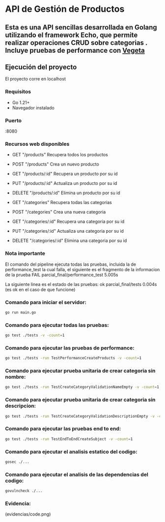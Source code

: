 # API de Gestión de Productos

Esta es una API sencillas desarrollada en Golang utilizando el framework **Echo**, que permite realizar operaciones CRUD sobre categorias . Incluye pruebas de **performance** con [Vegeta](https://github.com/tsenart/vegeta)
---

## Ejecución del proyecto
El proyecto corre en localhost

### Requisitos

- Go 1.21+
- Navegador instalado

### Puerto
:8080

### Recursos web disponibles
- GET "/products" Recupera todos los productos
- POST "/products" Crea un nuevo producto
- GET "/products/:id" Recupera un producto por su id
- PUT "/products/:id" Actualiza un producto por su id
- DELETE "/products/:id" Elimina un producto por su id

- GET "/categories" Recupera todas las categorias
- POST "/categories" Crea una nueva categoria
- GET "/categories/:id" Recupera una categoria por su id
- PUT "/categories/:id" Actualiza una categoria por su id
- DELETE "/categories/:id" Elimina una categoria por su id

### Nota importante
El comando del pipeline ejecuta todas las pruebas, incluida la de performance_test la cual falla, el siguiente es el fragmento de la informacion de la prueba
FAIL	parcial_final/performance_test	5.005s

La siguiente linea es el estado de las pruebas:
ok  	parcial_final/tests	0.004s (es ok en el caso de que funcione)

### Comando para iniciar el servidor:
```bash
go run main.go
```
### Comando para ejecutar todas las pruebas:
```bash
go test ./tests -v -count=1
```

### Comando para ejecutar las pruebas de performance:
```bash
go test ./tests -run TestPerformanceCreateProducts -v -count=1
```

### Comando para ejecutar prueba unitaria de crear categoria sin nombre:
```bash
go test ./tests -run TestCreateCategoryValidationNameEmpty -v -count=1
```

### Comando para ejecutar prueba unitaria de crear categoria sin descripcion:
```bash
go test ./tests -run TestCreateCategoryValidationDescriptionEmpty -v -count=1
```

### Comando para ejecutar las pruebas end to end:
```bash
go test ./tests -run TestEndToEndCreateSubject -v -count=1
```

### Comando para ejecutar el analisis estatico del codigo:
```bash
gosec ./...
```

### Comando para ejecutar el analisis de las dependencias del codigo:
```bash
govulncheck ./...
```

### Evidencia:
(evidencias/code.png)
